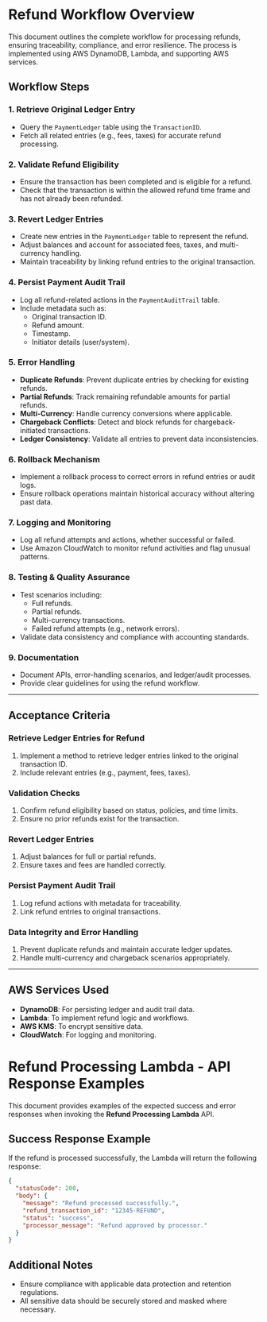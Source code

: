 # Refund Workflow Overview

This document outlines the complete workflow for processing refunds, ensuring traceability, compliance, and error resilience. The process is implemented using AWS DynamoDB, Lambda, and supporting AWS services.

## Workflow Steps

### 1. Retrieve Original Ledger Entry

- Query the `PaymentLedger` table using the `TransactionID`.
- Fetch all related entries (e.g., fees, taxes) for accurate refund processing.

### 2. Validate Refund Eligibility

- Ensure the transaction has been completed and is eligible for a refund.
- Check that the transaction is within the allowed refund time frame and has not already been refunded.

### 3. Revert Ledger Entries

- Create new entries in the `PaymentLedger` table to represent the refund.
- Adjust balances and account for associated fees, taxes, and multi-currency handling.
- Maintain traceability by linking refund entries to the original transaction.

### 4. Persist Payment Audit Trail

- Log all refund-related actions in the `PaymentAuditTrail` table.
- Include metadata such as:
  - Original transaction ID.
  - Refund amount.
  - Timestamp.
  - Initiator details (user/system).

### 5. Error Handling

- **Duplicate Refunds**: Prevent duplicate entries by checking for existing refunds.
- **Partial Refunds**: Track remaining refundable amounts for partial refunds.
- **Multi-Currency**: Handle currency conversions where applicable.
- **Chargeback Conflicts**: Detect and block refunds for chargeback-initiated transactions.
- **Ledger Consistency**: Validate all entries to prevent data inconsistencies.

### 6. Rollback Mechanism

- Implement a rollback process to correct errors in refund entries or audit logs.
- Ensure rollback operations maintain historical accuracy without altering past data.

### 7. Logging and Monitoring

- Log all refund attempts and actions, whether successful or failed.
- Use Amazon CloudWatch to monitor refund activities and flag unusual patterns.

### 8. Testing & Quality Assurance

- Test scenarios including:
  - Full refunds.
  - Partial refunds.
  - Multi-currency transactions.
  - Failed refund attempts (e.g., network errors).
- Validate data consistency and compliance with accounting standards.

### 9. Documentation

- Document APIs, error-handling scenarios, and ledger/audit processes.
- Provide clear guidelines for using the refund workflow.

---

## Acceptance Criteria

### Retrieve Ledger Entries for Refund

1. Implement a method to retrieve ledger entries linked to the original transaction ID.
2. Include relevant entries (e.g., payment, fees, taxes).

### Validation Checks

1. Confirm refund eligibility based on status, policies, and time limits.
2. Ensure no prior refunds exist for the transaction.

### Revert Ledger Entries

1. Adjust balances for full or partial refunds.
2. Ensure taxes and fees are handled correctly.

### Persist Payment Audit Trail

1. Log refund actions with metadata for traceability.
2. Link refund entries to original transactions.

### Data Integrity and Error Handling

1. Prevent duplicate refunds and maintain accurate ledger updates.
2. Handle multi-currency and chargeback scenarios appropriately.

---

## AWS Services Used

- **DynamoDB**: For persisting ledger and audit trail data.
- **Lambda**: To implement refund logic and workflows.
- **AWS KMS**: To encrypt sensitive data.
- **CloudWatch**: For logging and monitoring.

# Refund Processing Lambda - API Response Examples

This document provides examples of the expected success and error responses when invoking the **Refund Processing Lambda** API.

## Success Response Example

If the refund is processed successfully, the Lambda will return the following response:

```json
{
  "statusCode": 200,
  "body": {
    "message": "Refund processed successfully.",
    "refund_transaction_id": "12345-REFUND",
    "status": "success",
    "processor_message": "Refund approved by processor."
  }
}
```

## Additional Notes
  
- Ensure compliance with applicable data protection and retention regulations.
- All sensitive data should be securely stored and masked where necessary.
